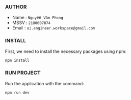 ### AUTHOR
- Name  : `Nguyễn Văn Phong`
- MSSV : `2180607874`
- Email : `ui.engineer.workspace@gmail.com`

### INSTALL
First, we need to install the necessary packages using npm:

```sh
npm install
```

### RUN PROJECT
Run the application with the command:

```sh
npm run dev
```